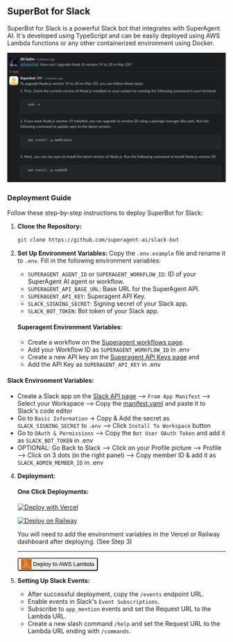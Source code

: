 ## SuperBot for Slack

SuperBot for Slack is a powerful Slack bot that integrates with SuperAgent AI. It's developed using TypeScript and can be easily deployed using AWS Lambda functions or any other containerized environment using Docker.

![SuperBot Example](./public/assets/example-slack.png)

### Deployment Guide

Follow these step-by-step instructions to deploy SuperBot for Slack:

1. **Clone the Repository:**
   ```bash
   git clone https://github.com/superagent-ai/slack-bot
   ```

3. **Set Up Environment Variables:**
   Copy the `.env.example` file and rename it to `.env`. Fill in the following environment variables:

   - `SUPERAGENT_AGENT_ID` or `SUPERAGENT_WORKFLOW_ID`: ID of your SuperAgent AI agent or workflow.
   - `SUPERAGENT_API_BASE_URL`: Base URL for the SuperAgent API.
   - `SUPERAGENT_API_KEY`: Superagent API Key.
   - `SLACK_SIGNING_SECRET`: Signing secret of your Slack app.
   - `SLACK_BOT_TOKEN`: Bot token of your Slack app.

   #### Superagent Environment Variables:
   - Create a workflow on the [Superagent workflows page](https://beta.superagent.sh/workflows).
   - Add your Workflow ID as `SUPERAGENT_WORKFLOW_ID` in .env
   - Create a new API key on the [Superagent API Keys page](https://beta.superagent.sh/settings/api-keys) and 
   - Add the API Key as `SUPERAGENT_API_KEY` in .env

  #### Slack Environment Variables:
   - Create a Slack app on the [Slack API page](https://api.slack.com/apps?new_app=1) --> `From App Manifest` --> Select your Workspace --> Copy the [manifest.yaml](https://github.com/superagent-ai/superagent-slack-bot/blob/main/manifest.yaml) and paste it to Slack's code editor
   - Go to `Basic Information` -> Copy & Add the secret as `SLACK_SIGNING_SECRET` to `.env` --> Click `Install To Workspace` button
   - Go to `OAuth & Permissions` --> Copy the `Bot User OAuth Token` and add it as `SLACK_BOT_TOKEN` in .env
   - OPTIONAL: Go Back to Slack --> Click on your Profile picture --> Profile --> Click on 3 dots (in the right panel) --> Copy member ID 
   & add it as `SLACK_ADMIN_MEMBER_ID` in .env 
   
   

4. **Deployment:**

   #### One Click Deployments:

   [![Deploy with Vercel](https://vercel.com/button)](https://vercel.com/new/clone?repository-url=https://github.com/superagent-ai/superagent-slack-bot)

   [![Deploy on Railway](https://railway.app/button.svg)](https://railway.app/template/q14UEX)

   You will need to add the environment variables in the Vercel or Railway dashboard after deploying. (See Step 3) 
   
   -------
   
   <a href="./docs/deploy/aws-lambda.md" style="text-decoration: none;">
      <button style="border-radius: 4px;">
         <img src="./public/assets/aws-lambda.svg" alt="AWS Lambda Icon" style="width:24px;height:24px;vertical-align:middle;">
         Deploy to AWS Lambda
      </button>
   </a>
   
   <br>
 
5. **Setting Up Slack Events:**
   - After successful deployment, copy the `/events` endpoint URL.
   - Enable events in Slack's `Event Subscriptions`.
   - Subscribe to `app_mention` events and set the Request URL to the Lambda URL.
   - Create a new slash command `/help` and set the Request URL to the Lambda URL ending with `/commands`.
